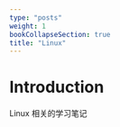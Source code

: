 ```yaml
---
type: "posts"
weight: 1
bookCollapseSection: true
title: "Linux"
---
```


# Introduction
Linux 相关的学习笔记